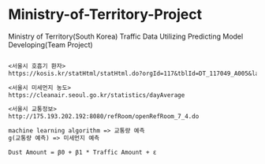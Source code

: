 # Ministry-of-Territory-Project
Ministry of Territory(South Korea) Traffic Data Utilizing Predicting Model Developing(Team Project)
```.txt

<서울시 호흡기 환자>
https://kosis.kr/statHtml/statHtml.do?orgId=117&tblId=DT_117049_A005&lang_mode=ko&vw_cd=MT_ZTITLE&list_id=117_11749_000_001&conn_path=I4

<서울시 미세먼지 농도>
https://cleanair.seoul.go.kr/statistics/dayAverage

<서울시 교통정보>
http://175.193.202.192:8080/refRoom/openRefRoom_7_4.do

machine learning algorithm => 교통량 예측
g(교통량 예측) => 미세먼지 예측

Dust Amount = β0 + β1 * Traffic Amount + ε
